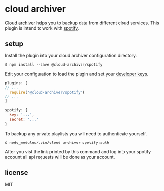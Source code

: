 # cloud archiver

[Cloud archiver](https://github.com/cloud-archiver/core) helps you to backup data from different cloud services. This plugin is intend to work with [spotify](https://www.spotify.com).

## setup

Install the plugin into your cloud archiver configuration directory.

```shell
$ npm install --save @cloud-archiver/spotify
```

Edit your configuration to load the plugin and set your [developer keys](https://developer.spotify.com/).

```javascript
plugins: [
// ...
  require('@cloud-archiver/spotify')
// ...
]

spotify: {
  key: '...',
  secret: '...'
}
```

To backup any private playlists you will need to authenticate yourself.

```shell
$ node_modules/.bin/cloud-archiver spotify:auth
```

After you vist the link printed by this command and log into your spotify account all api requests will be done as your account.

## license

MIT

